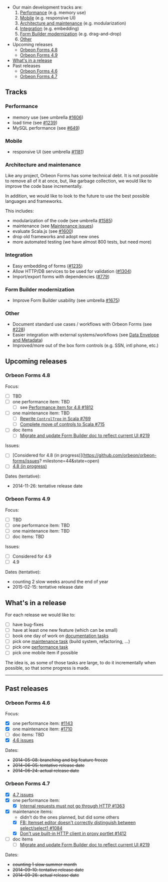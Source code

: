 * Our main development tracks are:
    1. [Performance](#performance) (e.g. memory use)
    1. [Mobile](#mobile) (e.g. responsive UI)
    1. [Architecture and maintenance](#architecture-and-maintenance) (e.g. modularization)
    1. [Integration](#integration) (e.g. embedding)
    1. [Form Builder modernization](#form-builder-modernization) (e.g. drag-and-drop)
    1. [Other](#other)
* Upcoming releases
    * [Orbeon Forms 4.8](#orbeon-forms-48)
    * [Orbeon Forms 4.9](#orbeon-forms-49)
* [What's in a release](#whats-in-a-release)
* Past releases
    * [Orbeon Forms 4.6](#orbeon-forms-46)
    * [Orbeon Forms 4.7](#orbeon-forms-47)

## Tracks

### Performance

- memory use (see umbrella [#1606](https://github.com/orbeon/orbeon-forms/issues/1606))
- load time (see [#1239](https://github.com/orbeon/orbeon-forms/issues/1239))
- MySQL performance (see [#649](https://github.com/orbeon/orbeon-forms/issues/649))

### Mobile

- responsive UI (see umbrella [#1181](https://github.com/orbeon/orbeon-forms/issues/1181))

### Architecture and maintenance

Like any project, Orbeon Forms has some technical debt. It is not possible to remove all of it at once, but, like garbage collection, we would like to improve the code base incrementally.

In addition, we would like to look to the future to use the best possible languages and frameworks.

This includes:

- modularization of the code (see umbrella [#1585](https://github.com/orbeon/orbeon-forms/issues/1585))
- maintenance (see [Maintenance issues](https://github.com/orbeon/orbeon-forms/issues?q=is%3Aopen+is%3Aissue+label%3AMaintenance))
- evaluate Scala.js (see [#1600](https://github.com/orbeon/orbeon-forms/issues/1600))
- drop old frameworks and adopt new ones
- more automated testing (we have almost 800 tests, but need more)

### Integration

- Easy embedding of forms ([#1235](https://github.com/orbeon/orbeon-forms/issues/1235))
- Allow HTTP/DB services to be used for validation ([#1304](https://github.com/orbeon/orbeon-forms/issues/1304))
- Import/export forms with dependencies ([#779](https://github.com/orbeon/orbeon-forms/issues/779))

### Form Builder modernization

- Improve Form Builder usability (see umbrella [#1675](https://github.com/orbeon/orbeon-forms/issues/1675))

### Other

- Document standard use cases / workflows with Orbeon Forms (see [#228](https://github.com/orbeon/orbeon-forms/issues/228))
- Easier integration with external systems/workflows (see [Data Envelope and Metadata](https://sites.google.com/a/orbeon.com/forms/projects/form-runner-builder/form-runner-data-envelope))
- Improved/more out of the box form controls (e.g. SSN, intl phone, etc.)

## Upcoming releases

### Orbeon Forms 4.8

Focus:

- [ ] TBD
- [ ] one performance item: TBD
  - [ ] see [Performance item for 4.8 #1812](https://github.com/orbeon/orbeon-forms/issues/1812)
- [ ] one maintenance item: TBD
  - [ ] [Rewrite `ControlTree` in Scala #769](https://github.com/orbeon/orbeon-forms/issues/769)
  - [ ] [Complete move of controls to Scala #715](https://github.com/orbeon/orbeon-forms/issues/715)
- [ ] doc items
  - [ ] [Migrate and update Form Builder doc to reflect current UI #219](https://github.com/orbeon/orbeon-forms/issues/219)

Issues:

- [ ] [Considered for 4.8 (in progress)](https://github.com/orbeon/orbeon-forms/issues?
milestone=44&state=open)
- [ ] [4.8 (in progress)](https://github.com/orbeon/orbeon-forms/issues?milestone=43&state=open)

Dates (tentative):

- 2014-11-26: tentative release date

### Orbeon Forms 4.9

Focus:

- [ ] TBD
- [ ] one performance item: TBD
- [ ] one maintenance item: TBD
- [ ] doc items: TBD

Issues:

- [ ] Considered for 4.9
- [ ] 4.9

Dates (tentative):

- counting 2 slow weeks around the end of year
- 2015-02-15: tentative release date

## What's in a release

For each release we would like to:

- [ ] have bug-fixes
- [ ] have at least one new feature (which can be small)
- [ ] book one day of work on [documentation tasks](https://github.com/orbeon/orbeon-forms/issues?direction=desc&labels=Doc&milestone=&page=1&sort=updated&state=open)
- [ ] pick one [maintenance task](https://github.com/orbeon/orbeon-forms/issues?direction=desc&labels=Refactoring&milestone=&page=1&sort=updated&state=open) (build system, refactoring, …)
- [ ] pick one [performance task](https://github.com/orbeon/orbeon-forms/issues?direction=desc&labels=Performance&milestone=&page=1&sort=updated&state=open)
- [ ] pick one mobile item if possible

The idea is, as some of those tasks are large, to do it incrementally when possible, so that some progress is made.

---

## Past releases

### Orbeon Forms 4.6

Focus:

- [x] one performance item: [#1143](https://github.com/orbeon/orbeon-forms/issues/1143)
- [x] one maintenance item: [#1710](https://github.com/orbeon/orbeon-forms/issues/1710)
- [ ] doc items: TBD
- [x] [4.6 issues](https://github.com/orbeon/orbeon-forms/issues?direction=desc&milestone=37&page=1&sort=updated&state=open)

Dates:

- ~~2014-05-08: branching and big feature freeze~~
- ~~2014-06-05: tentative release date~~
- ~~2014-06-24: actual release date~~

### Orbeon Forms 4.7

- [x] [4.7 issues](https://github.com/orbeon/orbeon-forms/issues?direction=desc&milestone=41&page=1&sort=updated&state=open)
- [x] one performance item:
  - [x] [Internal requests must not go through HTTP #1363](https://github.com/orbeon/orbeon-forms/issues/1363)
- [x] maintenance items:
  - didn't do the ones planned, but did some others
  - [x] [FB: Itemset editor doesn't correctly distinguish between select/select1 #1084](https://github.com/orbeon/orbeon-forms/issues/1084)
  - [x] [Don't use built-in HTTP client in proxy portlet #1412](https://github.com/orbeon/orbeon-forms/issues/1412)
- [ ] doc items
  - [ ] [Migrate and update Form Builder doc to reflect current UI #219](https://github.com/orbeon/orbeon-forms/issues/219)

Dates:

- ~~counting 1 slow summer month~~
- ~~2014-09-10: tentative release date~~
- ~~2014-09-26: actual release date~~